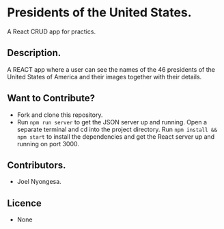 # Presidents of the United States.
A React CRUD app for practics.

## Description.
A REACT app where a user can see the names of the 46 presidents of the United States of America and their images together with their details.

## Want to Contribute?
* Fork and clone this repository.
* Run `npm run server` to get the JSON server up and running. Open a separate terminal and cd into the project directory. Run `npm install && npm start` to install the dependencies and get the React server up and running on port 3000.

## Contributors.
* Joel Nyongesa.

## Licence
* None